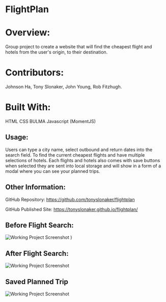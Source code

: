 # FlightPlan

# Overview:
Group project to create a website that will find the cheapest flight and hotels from the user's origin, to their destination.

# Contributors:
Johnson Ha, Tony Slonaker, John Young, Rob Fitzhugh.
# Built With:
HTML
CSS
BULMA
Javascript (MomentJS)

## Usage:
Users can type a city name, select outbound and return dates into the search field. To find the current cheapest flights and have multiple selections of hotels. Each flights and hotels also comes with save buttons when selected they are sent into local storage and will show in a form of a modal where you can see your planned trips. 

## Other Information:
GitHub Repository: https://github.com/tonyslonaker/flightplan

GitHub Published Site: https://tonyslonaker.github.io/flightplan/

## Before Flight Search:
![Working Project Screenshot](https://user-images.githubusercontent.com/84554237/132968830-deb11709-ea23-4fc9-bc8c-5b51597f914c.png)
)


## After Flight Search:
![Working Project Screenshot](https://user-images.githubusercontent.com/84554237/132969135-7179ffd6-3066-407b-86d3-cfd985b8dd22.png
)


## Saved Planned Trip
![Working Project Screenshot](https://user-images.githubusercontent.com/84554237/132969199-4f9c5566-7a87-4fcc-9bcf-1a156d819df1.png
)